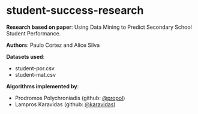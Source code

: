 # student-success-research
**Research based on paper**: Using Data Mining to Predict Secondary School Student Performance.

**Authors**: Paulo Cortez and Alice Silva

**Datasets used**:
  * student-por.csv
  * student-mat.csv

**Algorithms implemented by**:
  - Prodromos Polychroniadis (github: [@propol](https://github.com/propol "Prodromos Polychroniadis Github"))
  - Lampros Karavidas (github: [@karavidas](https://github.com/karavidas "Lampros Karavidas Github"))
